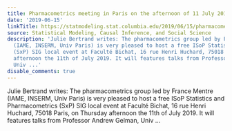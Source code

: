 ```yaml
---
title: Pharmacometrics meeting in Paris on the afternoon of 11 July 2019
date: '2019-06-15'
linkTitle: https://statmodeling.stat.columbia.edu/2019/06/15/pharmacometrics-meeting-in-paris-on-the-afternoon-of-11-july-2019/
source: Statistical Modeling, Causal Inference, and Social Science
description: 'Julie Bertrand writes: The pharmacometrics group led by France Mentre
  (IAME, INSERM, Univ Paris) is very pleased to host a free ISoP Statistics and Pharmacometrics
  (SxP) SIG local event at Faculté Bichat, 16 rue Henri Huchard, 75018 Paris, on Thursday
  afternoon the 11th of July 2019. It will features talks from Professor Andrew Gelman,
  Univ ...'
disable_comments: true
---
```

Julie Bertrand writes: The pharmacometrics group led by France Mentre (IAME, INSERM, Univ Paris) is very pleased to host a free ISoP Statistics and Pharmacometrics (SxP) SIG local event at Faculté Bichat, 16 rue Henri Huchard, 75018 Paris, on Thursday afternoon the 11th of July 2019. It will features talks from Professor Andrew Gelman, Univ ...